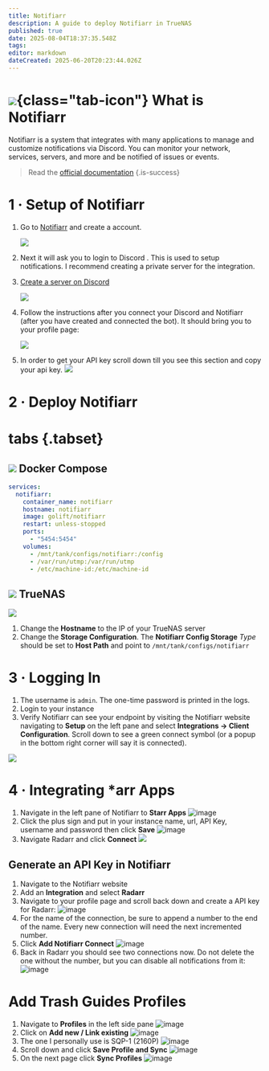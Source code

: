 ```yaml
---
title: Notifiarr
description: A guide to deploy Notifiarr in TrueNAS 
published: true
date: 2025-08-04T18:37:35.548Z
tags: 
editor: markdown
dateCreated: 2025-06-20T20:23:44.026Z
---
```


# ![](/notifiarr.png){class="tab-icon"} What is Notifiarr
Notifiarr is a system that integrates with many applications to manage and customize notifications via Discord. You can monitor your network, services, servers, and more and be notified of issues or events.

> Read the [official documentation](https://notifiarr.wiki/)
{.is-success}


# 1 · Setup of Notifiarr
1. Go to [Notifiarr](https://notifiarr.com/guest/register) and create a account.

    <img src="https://github.com/user-attachments/assets/3e24b851-ff45-488d-8c5d-e9286592f198">

1. Next it will ask you to login to Discord . This is used to setup notifications. I recommend creating a private server for the integration.
1. [Create a server on Discord](https://support.discord.com/hc/en-us/articles/204849977-How-do-I-create-a-server)

    <img src="https://github.com/user-attachments/assets/54256674-fca4-4ef8-949c-846d7d9acad6">

1. Follow the instructions after you connect your Discord and Notifiarr (after you have created and connected the bot). It should bring you to your profile page:

    <img src="https://github.com/user-attachments/assets/a56f1cb3-2922-4b78-8a66-fbf0da873db0">

1. In order to get your API key scroll down till you see this section and copy your api key. 
    <img src="https://github.com/user-attachments/assets/9563760b-d89c-495a-b06a-87d730c564f9">

# 2 · Deploy Notifiarr
# tabs {.tabset}
## <img src="/docker.png" class="tab-icon"> Docker Compose

```yaml
services:
  notifiarr:
    container_name: notifiarr
    hostname: notifiarr
    image: golift/notifiarr
    restart: unless-stopped
    ports:
      - "5454:5454"
    volumes:
      - /mnt/tank/configs/notifiarr:/config
      - /var/run/utmp:/var/run/utmp
      - /etc/machine-id:/etc/machine-id
```

## <img src="/truenas.png" class="tab-icon"> TrueNAS

![](/screenshot_from_2024-02-23_09-37-02.png)

1. Change the **Hostname** to the IP of your TrueNAS server
1. Change the **Storage Configuration**. The **Notifiarr Config Storage** *Type* should be set to **Host Path** and point to `/mnt/tank/configs/notifiarr`

# 3 · Logging In
1. The username is `admin`. The one-time password is printed in the logs.
1. Login to your instance
1. Verify Notifiarr can see your endpoint by visiting the Notifiarr website navigating to **Setup** on the left pane and select **Integrations → Client Configuration**. Scroll down to see a green connect symbol (or a popup in the bottom right corner will say it is connected).

<img src="https://github.com/user-attachments/assets/c929f609-6822-4ca7-8454-683b3d3982fb">


# 4 · Integrating \*arr Apps
1. Navigate in the left pane of Notifiarr to **Starr Apps**
    ![image](https://github.com/user-attachments/assets/77fec8b4-b4f2-4e38-9596-5272bc633d9f)
1. Click the plus sign and put in your instance name, url, API Key, username and password then click **Save**
    ![image](https://github.com/user-attachments/assets/cf606749-e09f-40c5-83c2-bf27905f2326)
1. Navigate Radarr and click **Connect**
    <img src="https://github.com/user-attachments/assets/92e0f08c-463b-4645-ae7a-6310160068ae">


## Generate an API Key in Notifiarr
1. Navigate to the Notifiarr website
1. Add an **Integration** and select **Radarr**
1. Navigate to your profile page and scroll back down and create a API key for Radarr:
    ![image](https://github.com/user-attachments/assets/8d3e2b85-0c0e-4e31-b856-545504b4e49b)
1. For the name of the connection, be sure to append a number to the end of the name. Every new connection will need the next incremented number.
1. Click **Add Notifiarr Connect**
    ![image](https://github.com/user-attachments/assets/47ccce49-a2da-4bb8-9dde-add97e1168df)
1. Back in Radarr you should see two connections now. Do not delete the one without the number, but you can disable all notifications from it:
    ![image](https://github.com/user-attachments/assets/5b04bb4e-b756-4a6c-9a51-0727729429fe)

# Add Trash Guides Profiles
1. Navigate to **Profiles** in the left side pane
  ![image](https://github.com/user-attachments/assets/77757789-edd9-4eed-8bfe-6777866a3780)
1. Click on **Add new / Link existing**
    ![image](https://github.com/user-attachments/assets/3d351c2e-93e4-45a9-b430-abb7957b742a)
1. The one I personally use is SQP-1 (2160P) 
    ![image](https://github.com/user-attachments/assets/9288825e-729a-4fc6-a3ea-09d31ec6b1ea)
1. Scroll down and click **Save Profile and Sync**
    ![image](https://github.com/user-attachments/assets/a8c83bb4-a459-46cf-abbd-e2cd2a086589)
1. On the next page click **Sync Profiles**
    ![image](https://github.com/user-attachments/assets/af9b9bbe-b437-4840-a2ae-18567ae6195b)